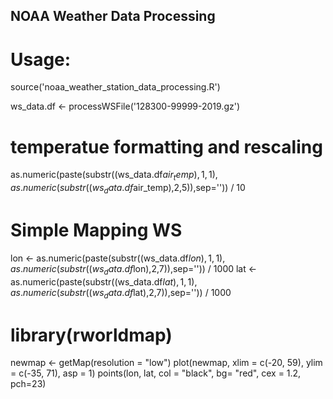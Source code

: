 NOAA Weather Data Processing
----------------------------

# Usage:
source('noaa_weather_station_data_processing.R')

ws_data.df <- processWSFile('128300-99999-2019.gz')

# temperatue formatting and rescaling
as.numeric(paste(substr((ws_data.df$air_temp),1,1),as.numeric(substr((ws_data.df$air_temp),2,5)),sep='')) / 10

# Simple Mapping WS
lon <- as.numeric(paste(substr((ws_data.df$lon),1,1),as.numeric(substr((ws_data.df$lon),2,7)),sep='')) / 1000
lat <- as.numeric(paste(substr((ws_data.df$lat),1,1),as.numeric(substr((ws_data.df$lat),2,7)),sep='')) / 1000

# library(rworldmap)
newmap <- getMap(resolution = "low")
plot(newmap, xlim = c(-20, 59), ylim = c(-35, 71), asp = 1)
points(lon, lat, col = "black", bg= "red", cex = 1.2, pch=23)
